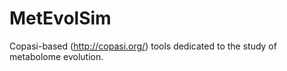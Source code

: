 # MetEvolSim

Copasi-based (http://copasi.org/) tools dedicated to the study of metabolome evolution.

